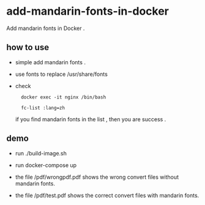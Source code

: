 # add-mandarin-fonts-in-docker
Add mandarin fonts in Docker . 

## how to use

* simple add mandarin fonts . 

* use fonts to replace /usr/share/fonts 

* check 

		docker exec -it nginx /bin/bash

		fc-list :lang=zh 

	if you find mandarin fonts in the list , then you are success .
	
## demo

* run ./build-image.sh

* run docker-compose up 

* the file /pdf/wrongpdf.pdf shows the wrong convert files without mandarin fonts. 

* the file /pdf/test.pdf shows the correct convert files with mandarin fonts.
	 		 		